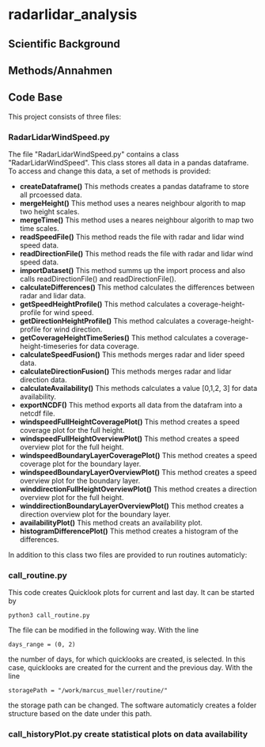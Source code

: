 # radarlidar_analysis
## Scientific Background
## Methods/Annahmen
## Code Base
This project consists of three files:
### RadarLidarWindSpeed.py
The file "RadarLidarWindSpeed.py" contains a class "RadarLidarWindSpeed". This class stores all data in a pandas dataframe. To access and change this data, a set of methods is provided:
- **createDataframe()** This methods creates a pandas dataframe to store all prcoessed data.
- **mergeHeight()** This method uses a neares neighbour algorith to map two height scales.
- **mergeTime()** This method uses a neares neighbour algorith to map two time scales.
- **readSpeedFile()** This method reads the file with radar and lidar wind speed data.
- **readDirectionFile()** This method reads the file with radar and lidar wind speed data.
- **importDataset()** This method summs up the import process and also calls readDirectionFile() and readDirectionFile().
- **calculateDifferences()** This method calculates the differences between radar and lidar data.
- **getSpeedHeightProfile()** This method calculates a coverage-height-profile for wind speed.
- **getDirectionHeightProfile()** This method calculates a coverage-height-profile for wind direction.
- **getCoverageHeightTimeSeries()** This method calculates a coverage-height-timeseries for data coverage.
- **calculateSpeedFusion()** This methods merges radar and lider speed data. 
- **calculateDirectionFusion()** This methods merges radar and lidar direction data.
- **calculateAvailability()** This methods calculates a value [0,1,2, 3] for data availability.
- **exportNCDF()** This method exports all data from the datafram into a netcdf file.
- **windspeedFullHeightCoveragePlot()** This method creates a speed coverage plot for the full height.
- **windspeedFullHeightOverviewPlot()**  This method creates a speed overview plot for the full height.
- **windspeedBoundaryLayerCoveragePlot()**  This method creates a speed coverage plot for the boundary layer.
- **windspeedBoundaryLayerOverviewPlot()** This method creates a speed overview plot for the boundary layer.
- **winddirectionFullHeightOverviewPlot()** This method creates a direction overview plot for the full height.
- **winddirectionBoundaryLayerOverviewPlot()** This method creates a direction overview plot for the boundary layer.
- **availabilityPlot()** This method creats an availability plot.
- **histogramDifferencePlot()** This method creates a histogram of the differences.

In addition to this class two files are provided to run routines automaticly:
### call_routine.py 
This code creates Quicklook plots for current and last day. It can be started by

`python3 call_routine.py`

The file can be modified in the following way. With the line

`days_range = (0, 2)`

the number of days, for which quicklooks are created, is selected. In this case, quicklooks are created for the current and the previous day. With the line 

`storagePath = "/work/marcus_mueller/routine/"`

the storage path can be changed. The software automaticly creates a folder structure based on the date under this path.
### call_historyPlot.py create statistical plots on data availability

